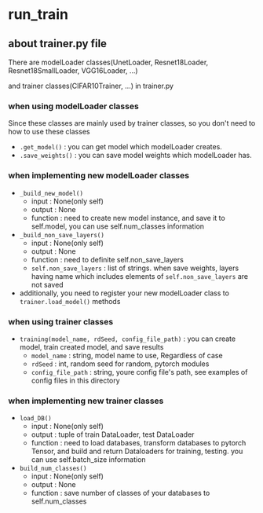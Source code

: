 # run_train

## about trainer.py file
There are modelLoader classes(UnetLoader, Resnet18Loader, Resnet18SmallLoader, VGG16Loader, ...)

and trainer classes(CIFAR10Trainer, ...) in trainer.py

### when using modelLoader classes

Since these classes are mainly used by trainer classes, so you don't need to how to use these classes

* `.get_model()` : you can get model which modelLoader creates.
* `.save_weights()` : you can save model weights which modelLoader has.

### when implementing new modelLoader classes

* `_build_new_model()`
    - input : None(only self)
    - output : None
    - function : need to create new model instance, and save it to self.model, you can use self.num_classes information
* `_build_non_save_layers()`
    - input : None(only self)
    - output : None
    - function : need to definite self.non_save_layers
    - `self.non_save_layers` : list of strings. when save weights, layers having name which includes elements of `self.non_save_layers` are not saved  
* additionally, you need to register your new modelLoader class to `trainer.load_model()` methods

### when using trainer classes

* `training(model_name, rdSeed, config_file_path)` : you can create model, train created model, and save results
    - `model_name` : string, model name to use, Regardless of case
    - `rdSeed` : int, random seed for random, pytorch modules
    - `config_file_path` : string, youre config file's path, see examples of config files in this directory

### when implementing new trainer classes

* `load_DB()`
    - input : None(only self)
    - output : tuple of train DataLoader, test DataLoader
    - function : need to load databases, transform databases to pytorch Tensor, and build and return Dataloaders for training, testing. you can use self.batch_size information
* `build_num_classes()`
    - input : None(only self)
    - output : None
    - function : save number of classes of your databases to self.num_classes
